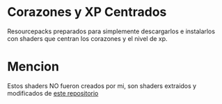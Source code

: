 # Corazones y XP Centrados
 Resourcepacks preparados para simplemente descargarlos e instalarlos con shaders que centran los corazones y el nivel de xp.
 
# Mencion
 Estos shaders NO fueron creados por mi, son shaders extraidos y modificados de [este repositorio](https://github.com/McTsts/mc-core-shaders)
